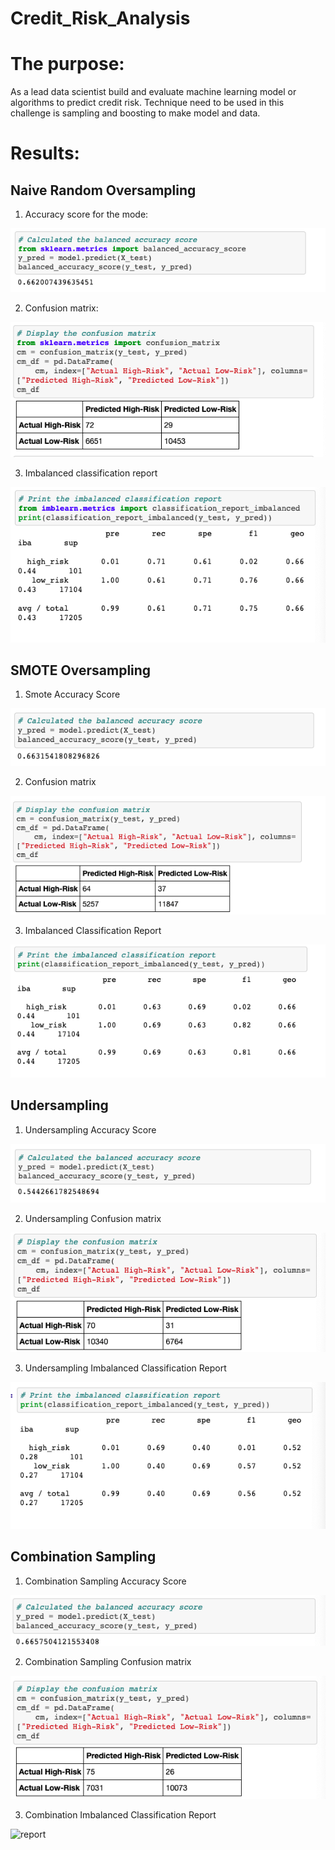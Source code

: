 # Credit_Risk_Analysis

# The purpose: 
As a lead data scientist build and evaluate machine learning model or algorithms to predict credit risk. Technique need to be used in this challenge is sampling and boosting to make model and data.

# Results:

## Naive Random Oversampling

1. Accuracy score for the mode:

![score](resources/NR_accuracy_score.png)

2. Confusion matrix:

![matrix](resources/NR_confusion_matrix.png)


3.  Imbalanced classification report

![report](resources/NR_imbalanced_classification_report.png)

## SMOTE Oversampling
1. Smote Accuracy Score

![score](resources/smote_accuracy_score.png)

2. Confusion matrix

![matrix](resources/smote_confusion_matrix.png)

3. Imbalanced Classification Report

![report](resources/smote_imbalanced_classification_report.png)

## Undersampling
1. Undersampling Accuracy Score

![score](resources/undersampling_accracy_score.png)

2. Undersampling Confusion matrix

![matrix](resources/undersampling_confusion_matrix.png)


3. Undersampling Imbalanced Classification Report

![report](resources/Undersampling_Imbalanced_Classification_Report.png)


## Combination Sampling 

1. Combination Sampling Accuracy Score

![score](resources/Combination_Sampling_Accuracy_Score.png)

2. Combination Sampling Confusion matrix

![matrix](resources/Combination_Sampling_Confusion_matrix.png)


3. Combination Imbalanced Classification Report

![report](resources/Combination_Sampling_Classification_Report.png)




